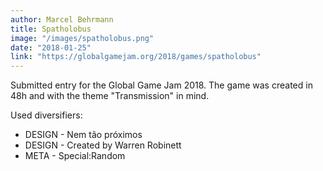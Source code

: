 ```yaml
---
author: Marcel Behrmann
title: Spatholobus
image: "/images/spatholobus.png"
date: "2018-01-25"
link: "https://globalgamejam.org/2018/games/spatholobus"
---
```


Submitted entry for the Global Game Jam 2018. The game was created in 48h and with the theme "Transmission" in mind.

Used diversifiers:
 * DESIGN - Nem tão próximos
 * DESIGN - Created by Warren Robinett
 * META - Special:Random
